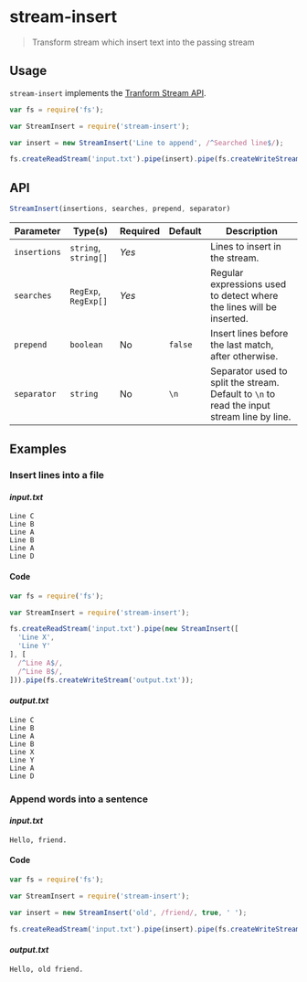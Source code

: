 # stream-insert

> Transform stream which insert text into the passing stream

## Usage

`stream-insert` implements the [Tranform Stream API](https://nodejs.org/api/stream.html#stream_implementing_a_transform_stream).

```js
var fs = require('fs');

var StreamInsert = require('stream-insert');

var insert = new StreamInsert('Line to append', /^Searched line$/);

fs.createReadStream('input.txt').pipe(insert).pipe(fs.createWriteStream('output.txt'));
```

## API

```js
StreamInsert(insertions, searches, prepend, separator)
```

| Parameter    | Type(s)              | Required | Default | Description                                                                                |
| ------------ | -------------------- | -------- | ------- | ------------------------------------------------------------------------------------------ |
| `insertions` | `string`, `string[]` | *Yes*    |         | Lines to insert in the stream.                                                             |
| `searches`   | `RegExp`, `RegExp[]` | *Yes*    |         | Regular expressions used to detect where the lines will be inserted.                       |
| `prepend`    | `boolean`            | No       | `false` | Insert lines before the last match, after otherwise.                                       |
| `separator`  | `string`             | No       | `\n`    | Separator used to split the stream. Default to `\n` to read the input stream line by line. |

## Examples

### Insert lines into a file

#### _input.txt_

```
Line C
Line B
Line A
Line B
Line A
Line D
```

#### Code

```js
var fs = require('fs');

var StreamInsert = require('stream-insert');

fs.createReadStream('input.txt').pipe(new StreamInsert([
  'Line X',
  'Line Y'
], [
  /^Line A$/,
  /^Line B$/,
])).pipe(fs.createWriteStream('output.txt'));
```

#### _output.txt_

```
Line C
Line B
Line A
Line B
Line X
Line Y
Line A
Line D
```

### Append words into a sentence

#### _input.txt_

```
Hello, friend.
```

#### Code

```js
var fs = require('fs');

var StreamInsert = require('stream-insert');

var insert = new StreamInsert('old', /friend/, true, ' ');

fs.createReadStream('input.txt').pipe(insert).pipe(fs.createWriteStream('output.txt'));
```

#### _output.txt_

```
Hello, old friend.
```
